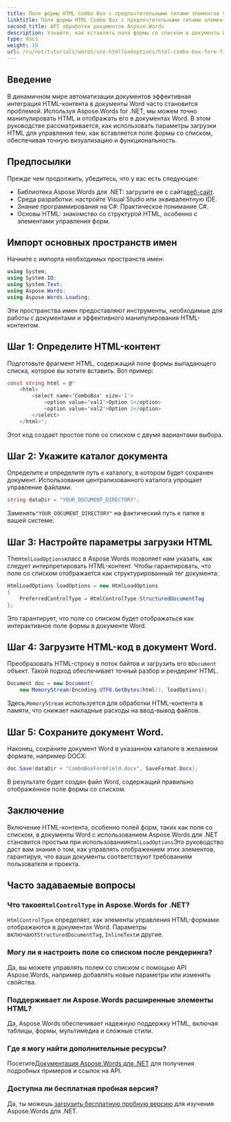 ```yaml
---
title: Поля формы HTML Combo Box с предпочтительными типами элементов управления
linktitle: Поля формы HTML Combo Box с предпочтительными типами элементов управления
second_title: API обработки документов Aspose.Words
description: Узнайте, как вставлять поля формы со списком в документы Word с помощью Aspose.Words для .NET. Это пошаговое руководство охватывает параметры загрузки HTML, предпочтительные типы элементов управления и расширенные советы по настройке для бесшовной автоматизации документов.
type: docs
weight: 10
url: /ru/net/tutorials/words/use-htmlloadoptions/html-combo-box-form-fields-with-preferred-control-types/
---
```

## Введение

В динамичном мире автоматизации документов эффективная интеграция HTML-контента в документы Word часто становится проблемой. Используя Aspose.Words for .NET, мы можем точно манипулировать HTML и отображать его в документах Word. В этом руководстве рассматривается, как использовать параметры загрузки HTML для управления тем, как вставляется поле формы со списком, обеспечивая точную визуализацию и функциональность.

## Предпосылки

Прежде чем продолжить, убедитесь, что у вас есть следующее:

-  Библиотека Aspose.Words для .NET: загрузите ее с сайта[веб-сайт](https://releases.aspose.com/words/net/). 
- Среда разработки: настройте Visual Studio или эквивалентную IDE.  
- Знание программирования на C#: Практическое понимание C#.  
- Основы HTML: знакомство со структурой HTML, особенно с элементами управления форм.  

## Импорт основных пространств имен

Начните с импорта необходимых пространств имен:

```csharp
using System;
using System.IO;
using System.Text;
using Aspose.Words;
using Aspose.Words.Loading;
```

Эти пространства имен предоставляют инструменты, необходимые для работы с документами и эффективного манипулирования HTML-контентом.

## Шаг 1: Определите HTML-контент

Подготовьте фрагмент HTML, содержащий поле формы выпадающего списка, которое вы хотите вставить. Вот пример:

```csharp
const string html = @"
    <html>
        <select name='ComboBox' size='1'>
            <option value='val1'>Option 1</option>
            <option value='val2'>Option 2</option>
        </select>
    </html>";
```

Этот код создает простое поле со списком с двумя вариантами выбора.

## Шаг 2: Укажите каталог документа

Определите и определите путь к каталогу, в котором будет сохранен документ. Использование централизованного каталога упрощает управление файлами.

```csharp
string dataDir = "YOUR_DOCUMENT_DIRECTORY";
```

 Заменять`"YOUR_DOCUMENT_DIRECTORY"` на фактический путь к папке в вашей системе.

## Шаг 3: Настройте параметры загрузки HTML

 The`HtmlLoadOptions`класс в Aspose.Words позволяет нам указать, как следует интерпретировать HTML-контент. Чтобы гарантировать, что поле со списком отображается как структурированный тег документа:

```csharp
HtmlLoadOptions loadOptions = new HtmlLoadOptions
{
    PreferredControlType = HtmlControlType.StructuredDocumentTag
};
```

Это гарантирует, что поле со списком будет отображаться как интерактивное поле формы в документе Word.

## Шаг 4: Загрузите HTML-код в документ Word.

 Преобразовать HTML-строку в поток байтов и загрузить его в`Document` объект. Такой подход обеспечивает точный разбор и рендеринг HTML.

```csharp
Document doc = new Document(
    new MemoryStream(Encoding.UTF8.GetBytes(html)), loadOptions);
```

 Здесь,`MemoryStream` используется для обработки HTML-контента в памяти, что снижает накладные расходы на ввод-вывод файлов.

## Шаг 5: Сохраните документ Word.

Наконец, сохраните документ Word в указанном каталоге в желаемом формате, например DOCX:

```csharp
doc.Save(dataDir + "ComboBoxFormField.docx", SaveFormat.Docx);
```

В результате будет создан файл Word, содержащий правильно отображенное поле формы со списком.

## Заключение

 Включение HTML-контента, особенно полей форм, таких как поля со списком, в документы Word с использованием Aspose.Words для .NET становится простым при использовании`HtmlLoadOptions`Это руководство даст вам знания о том, как управлять отображением этих элементов, гарантируя, что ваши документы соответствуют требованиям пользователя и проекта.

## Часто задаваемые вопросы

###  Что такое`HtmlControlType` in Aspose.Words for .NET?
`HtmlControlType` определяет, как элементы управления HTML-формами отображаются в документах Word. Параметры включают`StructuredDocumentTag`, `InlineText`и другие.

### Могу ли я настроить поле со списком после рендеринга?
Да, вы можете управлять полем со списком с помощью API Aspose.Words, например добавлять новые параметры или изменять свойства.

### Поддерживает ли Aspose.Words расширенные элементы HTML?
Да, Aspose.Words обеспечивает надежную поддержку HTML, включая таблицы, формы, мультимедиа и сложные стили.

### Где я могу найти дополнительные ресурсы?
 Посетите[Документация Aspose.Words для .NET](https://reference.aspose.com/words/net/) для получения подробных примеров и ссылок на API.

### Доступна ли бесплатная пробная версия?
 Да, ты можешь.[загрузить бесплатную пробную версию](https://releases.aspose.com/) для изучения Aspose.Words для .NET.